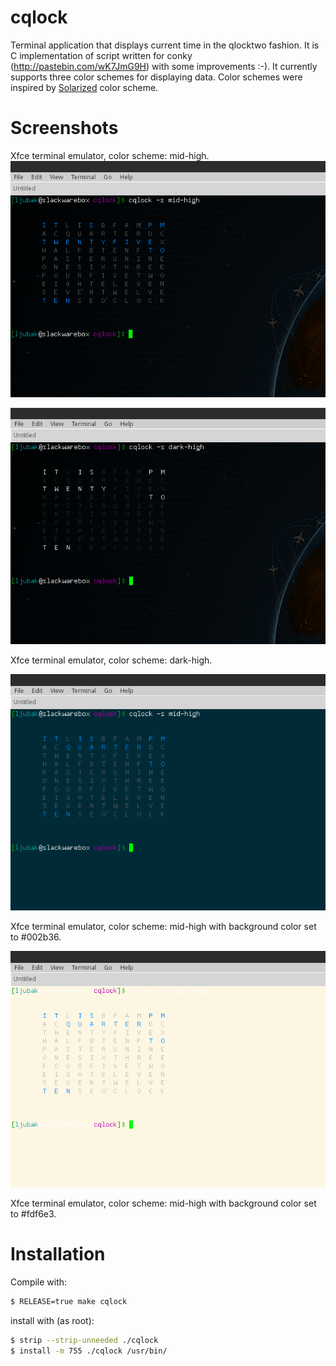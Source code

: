 cqlock
======
Terminal application that displays current time in the qlocktwo fashion.
It is C implementation of script written for conky
(http://pastebin.com/wK7JmG9H) with some improvements :-). It currently supports
three color schemes for displaying data. Color schemes were inspired by
[Solarized](http://ethanschoonover.com/solarized) color scheme.



Screenshots
===========
Xfce terminal emulator, color scheme: mid-high.
![xfce terminal emulator mid-high](./screenshots/xfce_terminal_emulator_mid-high.png)


![xfce terminal emulator dark-high](./screenshots/xfce_terminal_emulator_dark-high.png)

Xfce terminal emulator, color scheme: dark-high.


![xfce terminal emulator mid-high bkg #002B36](./screenshots/xfce_terminal_emulator_mid-high_with_bkg_002B36.png)

Xfce terminal emulator, color scheme: mid-high with background color set to
\#002b36.


![xfce terminal emulator light-high bkg #FDF6E3](./screenshots/xfce_terminal_emulator_light-high_with_bkg_FDF6E3.png)

Xfce terminal emulator, color scheme: mid-high with background color set to
\#fdf6e3.



Installation
============
Compile with:
```bash
$ RELEASE=true make cqlock
```

install with (as root):
```bash
$ strip --strip-unneeded ./cqlock
$ install -m 755 ./cqlock /usr/bin/
```
